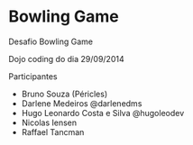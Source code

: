 Bowling Game
============


Desafio Bowling Game

Dojo coding do dia 29/09/2014

Participantes
 - Bruno Souza (Péricles)
 - Darlene Medeiros @darlenedms
 - Hugo Leonardo Costa e Silva @hugoleodev
 - Nicolas Iensen
 - Raffael Tancman

